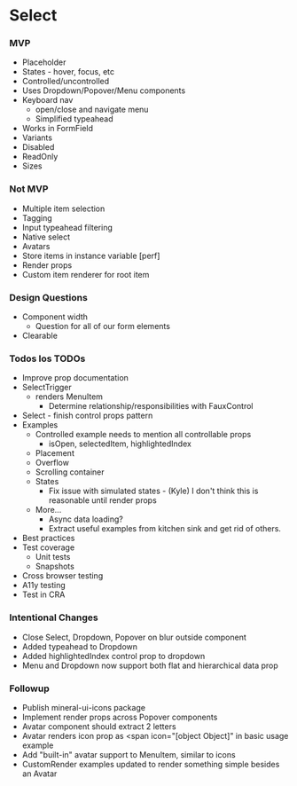 # Select

### MVP

* Placeholder
* States - hover, focus, etc
* Controlled/uncontrolled
* Uses Dropdown/Popover/Menu components
* Keyboard nav
  * open/close and navigate menu
  * Simplified typeahead
* Works in FormField
* Variants
* Disabled
* ReadOnly
* Sizes


### Not MVP

* Multiple item selection
* Tagging
* Input typeahead filtering
* Native select
* Avatars
* Store items in instance variable [perf]
* Render props
* Custom item renderer for root item


### Design Questions

* Component width
  * Question for all of our form elements
* Clearable


### Todos los TODOs

* Improve prop documentation
* SelectTrigger
  * renders MenuItem
    * Determine relationship/responsibilities with FauxControl
* Select - finish control props pattern
* Examples
  * Controlled example needs to mention all controllable props
    * isOpen, selectedItem, highlightedIndex
  * Placement
  * Overflow
  * Scrolling container
  * States
    * Fix issue with simulated states - (Kyle) I don't think this is reasonable until render props
  * More...
    * Async data loading?
    * Extract useful examples from kitchen sink and get rid of others.
* Best practices
* Test coverage
  * Unit tests
  * Snapshots
* Cross browser testing
* A11y testing
* Test in CRA


### Intentional Changes

* Close Select, Dropdown, Popover on blur outside component
* Added typeahead to Dropdown
* Added highlightedIndex control prop to dropdown
* Menu and Dropdown now support both flat and hierarchical data prop

### Followup

* Publish mineral-ui-icons package
* Implement render props across Popover components
* Avatar component should extract 2 letters
* Avatar renders icon prop as <span icon="[object Object]" in basic usage example
* Add "built-in" avatar support to MenuItem, similar to icons
* CustomRender examples updated to render something simple besides an Avatar
